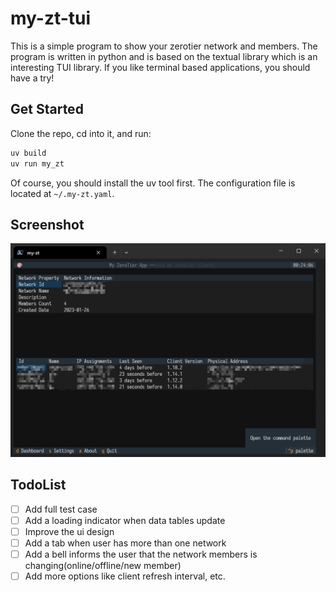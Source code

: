 # my-zt-tui

This is a simple program to show your zerotier network and members. The program is written in python and is based on the textual library which is an interesting TUI library. If you like terminal based applications, you should have a try!

## Get Started

Clone the repo, cd into it, and run:

```sh
uv build
uv run my_zt
```

Of course, you should install the uv tool first. The configuration file is located at `~/.my-zt.yaml`.

## Screenshot

![Screenshot](./screenshot.png)

## TodoList

- [ ] Add full test case
- [ ] Add a loading indicator when data tables update
- [ ] Improve the ui design
- [ ] Add a tab when user has more than one network
- [ ] Add a bell informs the user that the network members is changing(online/offline/new member)
- [ ] Add more options like client refresh interval, etc.
